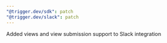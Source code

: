 ```yaml
---
"@trigger.dev/sdk": patch
"@trigger.dev/slack": patch
---
```


Added views and view submission support to Slack integration

